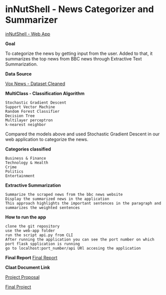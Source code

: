 # inNutShell - News Categorizer and Summarizer

<a href = "https://newsinnutshell.herokuapp.com/api"> inNutShell - Web App </a>

**Goal**

To categorize the news by getting input from the user. Added to that, it summarizes the top news from BBC news through Extractive Text Summarization.

**Data Source**

<a href ="https://github.com/DataScienceINFO6105Team10/Team10Repository/tree/master/Final-Project-News%20Categorizer%20%26%20Summarizer/data"> Vox News - Dataset  Cleaned </a>

**MultiClass - Classification Algorithm**

```
Stochastic Gradient Descent
Support Vector Machine
Random Forest Classifier
Decision Tree
Multilayer perceptron
k-nearest neighbor
```

Compared the models above and used Stochastic Gradient Descent in our web application to categorize the news.


**Categories classified**

```
Business & Finance
Technology & Health
Crime
Politics
Entertainment
```

**Extractive Summarization**

```
Summarize the scraped news from the bbc news website
Display the summarized news in the application
This approach highlights the important sentences in the paragraph and summarizes the weighted sentences
```


**How to run the app**

```
clone the git repository
use the web-app folder
run the script api.py from CLI
After running the application you can see the port number on which port flask spplication is running
go to localhost:port_number/api URl accesing the application
```

**Final Report**
<a href ="https://github.com/DataScienceINFO6105Team10/Team10Repository/tree/master/Final-Project-News%20Categorizer%20%26%20Summarizer/report"> Final Report </a>

**Claat Document Link**

<a href ="https://codelabs-preview.appspot.com/?file_id=1hFCzahhkbONXQuza279TVh9pjxs1KBWMDmaWZZ9ZsWs#0"> Project Proposal </a>

<a href ="https://codelabs-preview.appspot.com/?file_id=12e_QFXmoAPBiRFsvHTWznd67hB7Svk1S0QckxGru22w#0"> Final Project </a>
